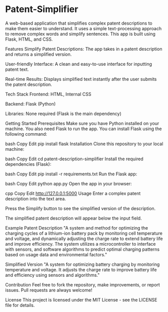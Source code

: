# Patent-Simplifier

A web-based application that simplifies complex patent descriptions to make them easier to understand. It uses a simple text-processing approach to remove complex words and simplify sentences. This app is built using Flask, HTML, and CSS.

Features
Simplify Patent Descriptions: The app takes in a patent description and returns a simplified version.

User-friendly Interface: A clean and easy-to-use interface for inputting patent text.

Real-time Results: Displays simplified text instantly after the user submits the patent description.

Tech Stack
Frontend: HTML, Internal CSS

Backend: Flask (Python)

Libraries: None required (Flask is the main dependency)

Getting Started
Prerequisites
Make sure you have Python installed on your machine. You also need Flask to run the app. You can install Flask using the following command:

bash
Copy
Edit
pip install flask
Installation
Clone this repository to your local machine:

bash
Copy
Edit
cd patent-description-simplifier
Install the required dependencies (Flask):

bash
Copy
Edit
pip install -r requirements.txt
Run the Flask app:

bash
Copy
Edit
python app.py
Open the app in your browser:

cpp
Copy
Edit
http://127.0.0.1:5000
Usage
Enter a complex patent description into the text area.

Press the Simplify button to see the simplified version of the description.

The simplified patent description will appear below the input field.

Example Patent Description
"A system and method for optimizing the charging cycles of a lithium-ion battery pack by monitoring cell temperature and voltage, and dynamically adjusting the charge rate to extend battery life and improve efficiency. The system utilizes a microcontroller to interface with sensors, and software algorithms to predict optimal charging patterns based on usage data and environmental factors."

Simplified Version
"A system for optimizing battery charging by monitoring temperature and voltage. It adjusts the charge rate to improve battery life and efficiency using sensors and algorithms."

Contribution
Feel free to fork the repository, make improvements, or report issues. Pull requests are always welcome!

License
This project is licensed under the MIT License - see the LICENSE file for details.
